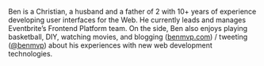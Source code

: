 Ben is a Christian, a husband and a father of 2 with 10+ years of experience developing user interfaces for the Web. He currently leads and manages Eventbrite’s Frontend Platform team. On the side, Ben also enjoys playing basketball, DIY, watching movies, and blogging ([benmvp.com](http://www.benmvp.com/)) / tweeting ([@benmvp](https://twitter.com/benmvp)) about his experiences with new web development technologies.
